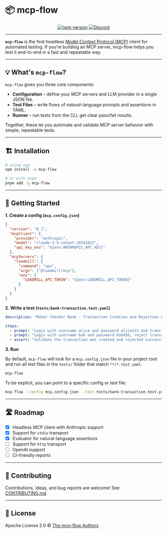# 📦 mcp-flow

<p align="center">
  <a href="https://www.npmjs.com/package/mcp-flow"><img src="https://img.shields.io/npm/v/mcp-flow?color=green" alt="npm version"></a>
  <a href="https://discord.gg/ABC"><img src="https://img.shields.io/discord/123?logo=discord&label=discord" alt="Discord"></a>
</p>

---

**`mcp-flow`** is the first headless [Model Context Protocol (MCP)](https://modelcontextprotocol.io/introduction) client for automated testing.
If you’re building an MCP server, mcp-flow helps you test it end-to-end in a fast and repeatable way.

---

## 💡 What's `mcp-flow`?

`mcp-flow` gives you three core components:

* **Configuration** – define your MCP servers and LLM provider in a single JSON file.
* **Test Files** – write flows of natural-language prompts and assertions in YAML.
* **Runner** – run tests from the CLI, get clear pass/fail results.

Together, these let you automate and validate MCP server behavior with simple, repeatable tests.

---

## 🏗️ Installation

```bash
# using npm
npm install -g mcp-flow

# or with pnpm
pnpm add -g mcp-flow
```

---

## 🚀 Getting Started

**1. Create a config (`mcp.config.json`)**

```json
{
  "version": "0.1",
  "mcpClient": {
    "provider": "anthropic",
    "model": "claude-3-5-sonnet-20241022",
    "api_key_env": "${env:ANTHROPIC_API_KEY}"
  },
  "mcpServers": {
    "loadmill": {
      "command": "npx",
      "args": ["@loadmill/mcp"],
      "env": {
        "LOADMILL_API_TOKEN": "${env:LOADMILL_API_TOKEN}"
      }
    }
  }
}
```

**2. Write a test (`tests/bank-transaction.test.yaml`)**

```yaml
description: "Maker Checker Bank - Transaction Creation and Rejection Flow"

steps:
  - prompt: "Login with username alice and password alice123 and transfer $100 to Bob"
  - prompt: "Login with username bob and password bob456, reject transaction from Alice"
  - assert: "Validate the transaction was created and rejected successfully"
```

**3. Run**

By default, `mcp-flow` will look for a `mcp.config.json` file in your project root and run all test files in the `tests/` folder that match `**/*.test.yaml`.

```bash
mcp-flow
```

To be explicit, you can point to a specific config or test file:

```bash
mcp-flow --config mcp.config.json --test tests/bank-transaction.test.yaml
```

---

## 🛣️ Roadmap

* [x] Headless MCP client with Anthropic support
* [x] Support for `stdio` transport
* [x] Evaluator for natural-language assertions
* [ ] Support for `http` transport
* [ ] OpenAI support
* [ ] CI-friendly reports

---

## 🤝 Contributing

Contributions, ideas, and bug reports are welcome! See [CONTRIBUTING.md](./.github/CONTRIBUTING.md).

---

## 📄 License

Apache License 2.0 © [The mcp-flow Authors](LICENSE)
